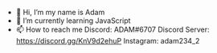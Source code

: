 - 👋 Hi, I’m my name is Adam
- 🌱 I’m currently learning JavaScript
- 📫 How to reach me 
Discord: ADAM#6707
Discord Server: https://discord.gg/KnV9d2ehuP
Instagram: adam234_2

<!---
AdamZ25/AdamZ25 is a ✨ special ✨ repository because its `README.md` (this file) appears on your GitHub profile.
You can click the Preview link to take a look at your changes.
--->
